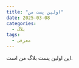 ```yaml
---
title: "اولین پست من"
date: 2025-03-08
categories:
  - بلاگ
tags:
  - معرفی
---
```


این اولین پست بلاگ من است.